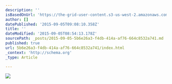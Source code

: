 ```yaml
---
description: ''
isBasedOnUrl: 'https://the-grid-user-content.s3-us-west-2.amazonaws.com/cb8c4564-6e88-4fcf-8b80-397e77c6da12.jpg'
author: []
datePublished: '2015-09-05T09:08:10.358Z'
title: ''
dateModified: '2015-09-05T08:54:13.178Z'
sourcePath: _posts/2015-09-05-5b6e26a3-f4db-414a-af76-664c8532a741.md
published: true
url: 5b6e26a3-f4db-414a-af76-664c8532a741/index.html
_context: 'http://schema.org'
_type: Article

---
```

![](https://the-grid-user-content.s3-us-west-2.amazonaws.com/cb8c4564-6e88-4fcf-8b80-397e77c6da12.jpg)